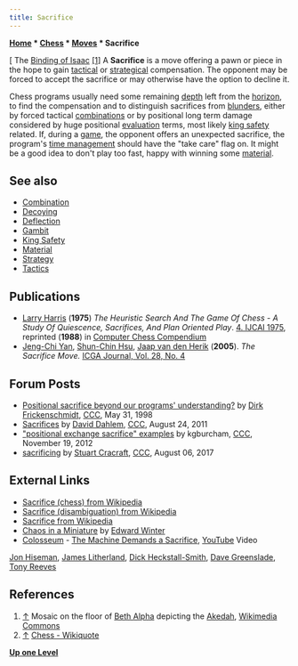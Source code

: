 ```yaml
---
title: Sacrifice
---
```

**[Home](Home "Home") \* [Chess](Chess "Chess") \* [Moves](Moves "Moves") \* Sacrifice**



[ The [Binding of Isaac](https://en.wikipedia.org/wiki/Binding_of_Isaac) <a id="cite-note-1" href="#cite-ref-1">[1]</a>
A **Sacrifice** is a move offering a pawn or piece in the hope to gain [tactical](Tactics "Tactics") or [strategical](Strategy "Strategy") compensation. The opponent may be forced to accept the sacrifice or may otherwise have the option to decline it. 


Chess programs usually need some remaining [depth](Depth "Depth") left from the [horizon](Horizon_Node "Horizon Node"), to find the compensation and to distinguish sacrifices from [blunders](https://en.wikipedia.org/wiki/Blunder_%28chess%29), either by forced tactical [combinations](Combination "Combination") or by positional long term damage considered by huge positional [evaluation](Evaluation "Evaluation") terms, most likely [king safety](King_Safety "King Safety") related. If, during a [game](Chess_Game "Chess Game"), the opponent offers an unexpected sacrifice, the program's [time management](Time_Management "Time Management") should have the "take care" flag on. It might be a good idea to don't play too fast, happy with winning some [material](Material "Material").



## See also


* [Combination](Combination "Combination")
* [Decoying](Decoying "Decoying")
* [Deflection](index.php?title=Deflection&action=edit&redlink=1 "Deflection (page does not exist)")
* [Gambit](index.php?title=Gambit&action=edit&redlink=1 "Gambit (page does not exist)")
* [King Safety](King_Safety "King Safety")
* [Material](Material "Material")
* [Strategy](Strategy "Strategy")
* [Tactics](Tactics "Tactics")


## Publications


* [Larry Harris](Larry_Harris "Larry Harris") (**1975**) *The Heuristic Search And The Game Of Chess - A Study Of Quiescence, Sacrifices, And Plan Oriented Play*. [4. IJCAI 1975](http://dblp.uni-trier.de/db/conf/ijcai/ijcai75.html), reprinted (**1988**) in [Computer Chess Compendium](Computer_Chess_Compendium "Computer Chess Compendium")
* [Jeng-Chi Yan](index.php?title=Jeng-Chi_Yan&action=edit&redlink=1 "Jeng-Chi Yan (page does not exist)"), [Shun-Chin Hsu](Shun-Chin_Hsu "Shun-Chin Hsu"), [Jaap van den Herik](Jaap_van_den_Herik "Jaap van den Herik") (**2005**). *The Sacrifice Move.* [ICGA Journal, Vol. 28, No. 4](ICGA_Journal#28_4 "ICGA Journal")


## Forum Posts


* [Positional sacrifice beyond our programs' understanding?](https://www.stmintz.com/ccc/index.php?id=19604) by [Dirk Frickenschmidt](Dirk_Frickenschmidt "Dirk Frickenschmidt"), [CCC](CCC "CCC"), May 31, 1998
* [Sacrifices](http://www.talkchess.com/forum/viewtopic.php?t=40167) by [David Dahlem](index.php?title=David_Dahlem&action=edit&redlink=1 "David Dahlem (page does not exist)"), [CCC](CCC "CCC"), August 24, 2011
* ["positional exchange sacrifice" examples](http://www.talkchess.com/forum/viewtopic.php?t=46067) by kgburcham, [CCC](CCC "CCC"), November 19, 2012
* [sacrificing](http://www.talkchess.com/forum/viewtopic.php?t=64817) by [Stuart Cracraft](Stuart_Cracraft "Stuart Cracraft"), [CCC](CCC "CCC"), August 06, 2017


## External Links


* [Sacrifice (chess) from Wikipedia](https://en.wikipedia.org/wiki/Sacrifice_%28chess%29)
* [Sacrifice (disambiguation) from Wikipedia](https://en.wikipedia.org/wiki/Sacrifice_%28disambiguation%29)
* [Sacrifice from Wikipedia](https://en.wikipedia.org/wiki/Sacrifice)
* [Chaos in a Miniature](http://www.chesshistory.com/winter/extra/laskerthomas.html) by [Edward Winter](https://en.wikipedia.org/wiki/Edward_Winter_%28chess_historian%29)
* [Colosseum](Category:Colosseum "Category:Colosseum") - [The Machine Demands a Sacrifice](https://en.wikipedia.org/wiki/Valentyne_Suite#Track_listing), [YouTube](https://en.wikipedia.org/wiki/YouTube) Video


 [Jon Hiseman](Category:Jon_Hiseman "Category:Jon Hiseman"), [James Litherland](https://en.wikipedia.org/wiki/James_Litherland), [Dick Heckstall-Smith](https://en.wikipedia.org/wiki/Dick_Heckstall-Smith), [Dave Greenslade](https://en.wikipedia.org/wiki/Dave_Greenslade), [Tony Reeves](https://en.wikipedia.org/wiki/Tony_Reeves)
 
## References


1. <a id="cite-ref-1" href="#cite-note-1">↑</a> Mosaic on the floor of [Beth Alpha](https://en.wikipedia.org/wiki/Beth_Alpha) depicting the [Akedah](https://en.wikipedia.org/wiki/Binding_of_Isaac), [Wikimedia Commons](https://en.wikipedia.org/wiki/Wikimedia_Commons)
2. <a id="cite-ref-2" href="#cite-note-2">↑</a> [Chess - Wikiquote](https://en.wikiquote.org/wiki/Chess)

**[Up one Level](Moves "Moves")**







 
